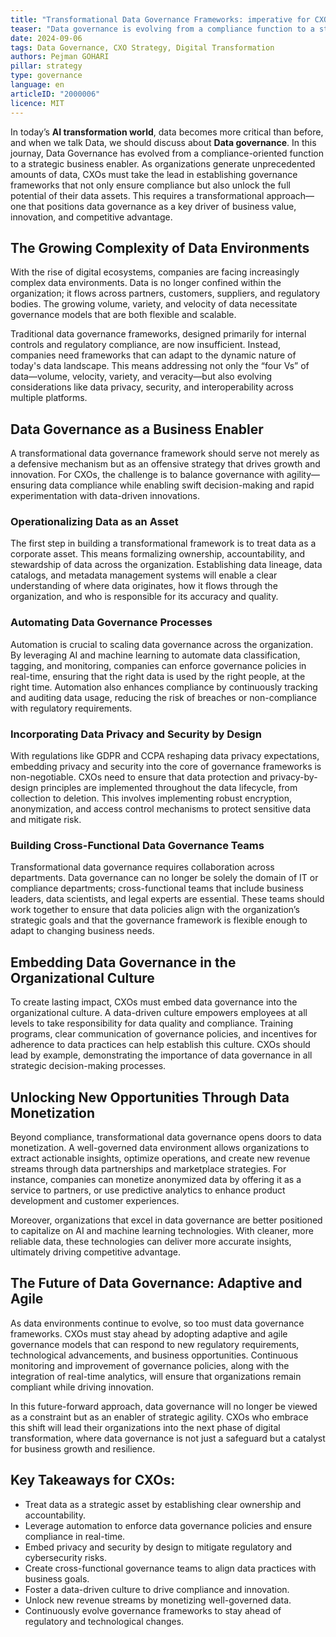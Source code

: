 ```yaml
---
title: "Transformational Data Governance Frameworks: imperative for CXOs"
teaser: "Data governance is evolving from a compliance function to a strategic business enabler. Learn how CXOs can leverage transformational frameworks to unlock the full potential of data assets."
date: 2024-09-06
tags: Data Governance, CXO Strategy, Digital Transformation
authors: Pejman GOHARI
pillar: strategy
type: governance
language: en
articleID: "2000006"
licence: MIT
---
```


In today’s **AI transformation world**, data becomes more critical than before, and when we talk Data, we should discuss about **Data governance**. In this journay, Data Governance has evolved from a compliance-oriented function to a strategic business enabler. As organizations generate unprecedented amounts of data, CXOs must take the lead in establishing governance frameworks that not only ensure compliance but also unlock the full potential of their data assets. This requires a transformational approach—one that positions data governance as a key driver of business value, innovation, and competitive advantage.

## The Growing Complexity of Data Environments

With the rise of digital ecosystems, companies are facing increasingly complex data environments. Data is no longer confined within the organization; it flows across partners, customers, suppliers, and regulatory bodies. The growing volume, variety, and velocity of data necessitate governance models that are both flexible and scalable.

Traditional data governance frameworks, designed primarily for internal controls and regulatory compliance, are now insufficient. Instead, companies need frameworks that can adapt to the dynamic nature of today's data landscape. This means addressing not only the “four Vs” of data—volume, velocity, variety, and veracity—but also evolving considerations like data privacy, security, and interoperability across multiple platforms.

## Data Governance as a Business Enabler

A transformational data governance framework should serve not merely as a defensive mechanism but as an offensive strategy that drives growth and innovation. For CXOs, the challenge is to balance governance with agility—ensuring data compliance while enabling swift decision-making and rapid experimentation with data-driven innovations.

### Operationalizing Data as an Asset

The first step in building a transformational framework is to treat data as a corporate asset. This means formalizing ownership, accountability, and stewardship of data across the organization. Establishing data lineage, data catalogs, and metadata management systems will enable a clear understanding of where data originates, how it flows through the organization, and who is responsible for its accuracy and quality.

### Automating Data Governance Processes

Automation is crucial to scaling data governance across the organization. By leveraging AI and machine learning to automate data classification, tagging, and monitoring, companies can enforce governance policies in real-time, ensuring that the right data is used by the right people, at the right time. Automation also enhances compliance by continuously tracking and auditing data usage, reducing the risk of breaches or non-compliance with regulatory requirements.

### Incorporating Data Privacy and Security by Design

With regulations like GDPR and CCPA reshaping data privacy expectations, embedding privacy and security into the core of governance frameworks is non-negotiable. CXOs need to ensure that data protection and privacy-by-design principles are implemented throughout the data lifecycle, from collection to deletion. This involves implementing robust encryption, anonymization, and access control mechanisms to protect sensitive data and mitigate risk.

### Building Cross-Functional Data Governance Teams

Transformational data governance requires collaboration across departments. Data governance can no longer be solely the domain of IT or compliance departments; cross-functional teams that include business leaders, data scientists, and legal experts are essential. These teams should work together to ensure that data policies align with the organization’s strategic goals and that the governance framework is flexible enough to adapt to changing business needs.

## Embedding Data Governance in the Organizational Culture

To create lasting impact, CXOs must embed data governance into the organizational culture. A data-driven culture empowers employees at all levels to take responsibility for data quality and compliance. Training programs, clear communication of governance policies, and incentives for adherence to data practices can help establish this culture. CXOs should lead by example, demonstrating the importance of data governance in all strategic decision-making processes.

## Unlocking New Opportunities Through Data Monetization

Beyond compliance, transformational data governance opens doors to data monetization. A well-governed data environment allows organizations to extract actionable insights, optimize operations, and create new revenue streams through data partnerships and marketplace strategies. For instance, companies can monetize anonymized data by offering it as a service to partners, or use predictive analytics to enhance product development and customer experiences.

Moreover, organizations that excel in data governance are better positioned to capitalize on AI and machine learning technologies. With cleaner, more reliable data, these technologies can deliver more accurate insights, ultimately driving competitive advantage.

## The Future of Data Governance: Adaptive and Agile

As data environments continue to evolve, so too must data governance frameworks. CXOs must stay ahead by adopting adaptive and agile governance models that can respond to new regulatory requirements, technological advancements, and business opportunities. Continuous monitoring and improvement of governance policies, along with the integration of real-time analytics, will ensure that organizations remain compliant while driving innovation.

In this future-forward approach, data governance will no longer be viewed as a constraint but as an enabler of strategic agility. CXOs who embrace this shift will lead their organizations into the next phase of digital transformation, where data governance is not just a safeguard but a catalyst for business growth and resilience.

## Key Takeaways for CXOs:

- Treat data as a strategic asset by establishing clear ownership and accountability.
- Leverage automation to enforce data governance policies and ensure compliance in real-time.
- Embed privacy and security by design to mitigate regulatory and cybersecurity risks.
- Create cross-functional governance teams to align data practices with business goals.
- Foster a data-driven culture to drive compliance and innovation.
- Unlock new revenue streams by monetizing well-governed data.
- Continuously evolve governance frameworks to stay ahead of regulatory and technological changes.

